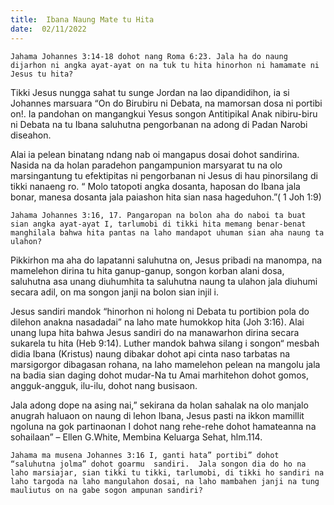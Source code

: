 ```yaml
---
title:  Ibana Naung Mate tu Hita
date:  02/11/2022
---
```


`Jahama Johannes 3:14-18 dohot nang Roma 6:23. Jala ha do naung dijarhon ni angka ayat-ayat on na tuk tu hita hinorhon ni hamamate ni Jesus tu hita?`

Tikki Jesus nungga sahat tu sunge Jordan  na lao dipandidihon, ia si Johannes  marsuara “On do Birubiru ni Debata, na mamorsan dosa ni portibi on!. Ia pandohan on mangangkui Yesus songon Antitipikal Anak nibiru-biru ni Debata na tu Ibana saluhutna pengorbanan na adong di Padan Narobi diseahon.

Alai ia pelean binatang  ndang nab oi  mangapus dosai dohot sandirina. Nasida na da holan paradehon pangampunion marsyarat tu na olo marsingantung tu efektipitas ni pengorbanan ni Jesus di hau pinorsilang di tikki nanaeng ro. “ Molo tatopoti angka dosanta, haposan do Ibana jala bonar, manesa dosanta jala paiashon hita sian nasa hageduhon.”( 1 Joh 1:9)

`Jahama Johannes 3:16, 17. Pangaropan na bolon aha do naboi ta buat sian angka ayat-ayat I, tarlumobi di tikki hita memang benar-benat manghilala bahwa hita pantas na laho mandapot uhuman sian aha naung ta ulahon?`

Pikkirhon ma aha do lapatanni saluhutna on, Jesus  pribadi na manompa, na mamelehon dirina tu hita ganup-ganup, songon korban alani dosa, saluhutna asa unang diuhumhita ta saluhutna  naung ta ulahon jala diuhumi secara adil, on ma songon janji na bolon sian injil i.

Jesus sandiri mandok “hinorhon  ni holong ni Debata tu portibion pola do dilehon anakna nasadadai” na laho mate humokkop hita (Joh 3:16). Alai unang  lupa hita bahwa Jesus sandiri do na manawarhon dirina secara sukarela tu hita (Heb 9:14). Luther mandok bahwa  silang  i songon“ mesbah didia Ibana (Kristus) naung  dibakar dohot api cinta naso tarbatas na marsigorgor dibagasan rohana, na laho mamelehon pelean na mangolu jala na badia sian daging dohot mudar-Na tu Amai  marhitehon dohot gomos, angguk-angguk, ilu-ilu, dohot nang busisaon.

Jala adong  dope na asing nai,” sekirana da holan sahalak na olo manjalo anugrah haluaon on naung di lehon Ibana, Jesus pasti na ikkon  mamillit ngoluna na gok partinaonan I dohot nang rehe-rehe dohot hamateanna na sohailaan” – Ellen G.White, Membina Keluarga Sehat, hlm.114.

`Jahama ma musena Johannes 3:16 I, ganti hata” portibi” dohot “saluhutna jolma” dohot goarmu  sandiri.  Jala songon dia do ho na laho marsiajar, sian tikki tu tikki, tarlumobi, di tikki ho sandiri na laho targoda na laho mangulahon dosai, na laho mambahen janji na tung mauliutus on na gabe sogon ampunan sandiri?`